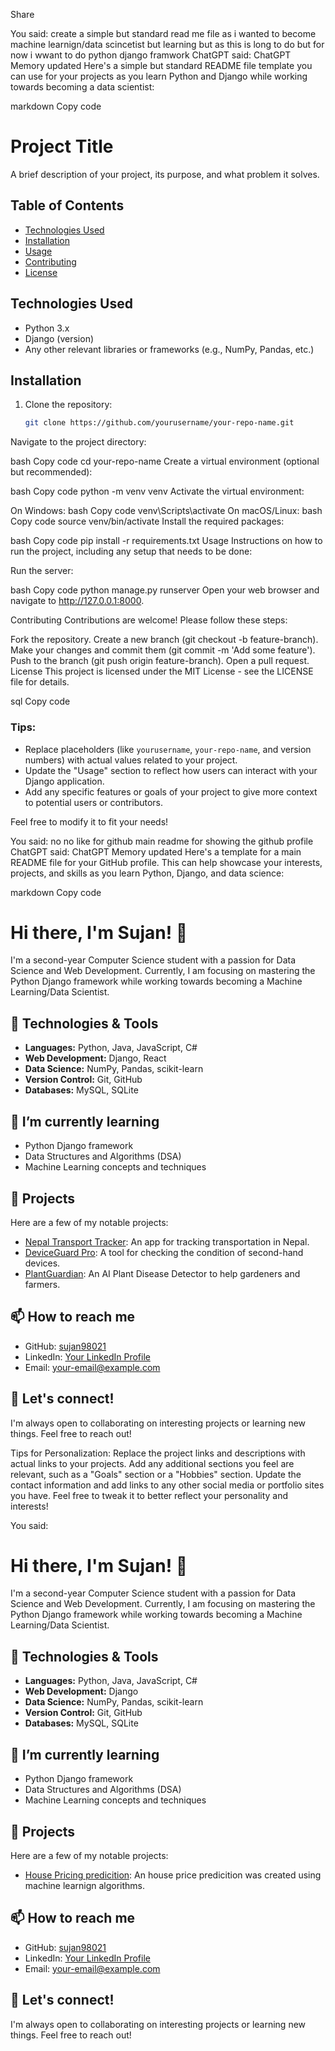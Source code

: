 

Share


You said:
create a simple but standard read me file as i wanted to become machine learnign/data scincetist but learning but as this is long to do but for now i wwant to do python django framwork
ChatGPT said:
ChatGPT
Memory updated
Here's a simple but standard README file template you can use for your projects as you learn Python and Django while working towards becoming a data scientist:

markdown
Copy code
# Project Title

A brief description of your project, its purpose, and what problem it solves.

## Table of Contents

- [Technologies Used](#technologies-used)
- [Installation](#installation)
- [Usage](#usage)
- [Contributing](#contributing)
- [License](#license)

## Technologies Used

- Python 3.x
- Django (version)
- Any other relevant libraries or frameworks (e.g., NumPy, Pandas, etc.)

## Installation

1. Clone the repository:
   ```bash
   git clone https://github.com/yourusername/your-repo-name.git
Navigate to the project directory:

bash
Copy code
cd your-repo-name
Create a virtual environment (optional but recommended):

bash
Copy code
python -m venv venv
Activate the virtual environment:

On Windows:
bash
Copy code
venv\Scripts\activate
On macOS/Linux:
bash
Copy code
source venv/bin/activate
Install the required packages:

bash
Copy code
pip install -r requirements.txt
Usage
Instructions on how to run the project, including any setup that needs to be done:

Run the server:

bash
Copy code
python manage.py runserver
Open your web browser and navigate to http://127.0.0.1:8000.

Contributing
Contributions are welcome! Please follow these steps:

Fork the repository.
Create a new branch (git checkout -b feature-branch).
Make your changes and commit them (git commit -m 'Add some feature').
Push to the branch (git push origin feature-branch).
Open a pull request.
License
This project is licensed under the MIT License - see the LICENSE file for details.

sql
Copy code

### Tips:
- Replace placeholders (like `yourusername`, `your-repo-name`, and version numbers) with actual values related to your project.
- Update the "Usage" section to reflect how users can interact with your Django application.
- Add any specific features or goals of your project to give more context to potential users or contributors. 

Feel free to modify it to fit your needs!





You said:
no no like for github main readme for showing the github profile
ChatGPT said:
ChatGPT
Memory updated
Here's a template for a main README file for your GitHub profile. This can help showcase your interests, projects, and skills as you learn Python, Django, and data science:

markdown
Copy code
# Hi there, I'm Sujan! 👋

I'm a second-year Computer Science student with a passion for Data Science and Web Development. Currently, I am focusing on mastering the Python Django framework while working towards becoming a Machine Learning/Data Scientist.

## 🔧 Technologies & Tools

- **Languages:** Python, Java, JavaScript, C#
- **Web Development:** Django, React
- **Data Science:** NumPy, Pandas, scikit-learn
- **Version Control:** Git, GitHub
- **Databases:** MySQL, SQLite

## 🌱 I’m currently learning

- Python Django framework
- Data Structures and Algorithms (DSA)
- Machine Learning concepts and techniques

## 💼 Projects

Here are a few of my notable projects:

- [Nepal Transport Tracker](link-to-your-project): An app for tracking transportation in Nepal.
- [DeviceGuard Pro](link-to-your-project): A tool for checking the condition of second-hand devices.
- [PlantGuardian](link-to-your-project): An AI Plant Disease Detector to help gardeners and farmers.

## 📫 How to reach me

- GitHub: [sujan98021](https://github.com/sujan98021)
- LinkedIn: [Your LinkedIn Profile](link-to-your-profile)
- Email: [your-email@example.com](mailto:your-email@example.com)

## 🤝 Let's connect!

I'm always open to collaborating on interesting projects or learning new things. Feel free to reach out!

Tips for Personalization:
Replace the project links and descriptions with actual links to your projects.
Add any additional sections you feel are relevant, such as a "Goals" section or a "Hobbies" section.
Update the contact information and add links to any other social media or portfolio sites you have.
Feel free to tweak it to better reflect your personality and interests!






You said:
# Hi there, I'm Sujan! 👋

I'm a second-year Computer Science student with a passion for Data Science and Web Development. Currently, I am focusing on mastering the Python Django framework while working towards becoming a Machine Learning/Data Scientist.

## 🔧 Technologies & Tools

- **Languages:** Python, Java, JavaScript, C#
- **Web Development:** Django
- **Data Science:** NumPy, Pandas, scikit-learn
- **Version Control:** Git, GitHub
- **Databases:** MySQL, SQLite

## 🌱 I’m currently learning

- Python Django framework
- Data Structures and Algorithms (DSA)
- Machine Learning concepts and techniques

## 💼 Projects

Here are a few of my notable projects:
- [House Pricing predicition](https://github.com/SujanRai08/House_pricingPrediction.git): An house price predicition was created using machine learnign algorithms.


## 📫 How to reach me

- GitHub: [sujan98021](https://github.com/sujan98021)
- LinkedIn: [Your LinkedIn Profile]()
- Email: [your-email@example.com](mailto:sujan08rai@gmail.com)

## 🤝 Let's connect!

I'm always open to collaborating on interesting projects or learning new things. Feel free to reach out!
